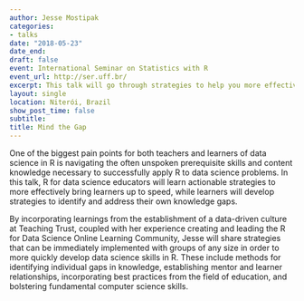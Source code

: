 ```yaml
---
author: Jesse Mostipak
categories:
- talks
date: "2018-05-23"
date_end: 
draft: false
event: International Seminar on Statistics with R
event_url: http://ser.uff.br/
excerpt: This talk will go through strategies to help you more effectively teach yourself data science (with R)
layout: single
location: Niterói, Brazil
show_post_time: false
subtitle: 
title: Mind the Gap
---
```


One of the biggest pain points for both teachers and learners of data science in R is navigating the often unspoken prerequisite skills and content knowledge necessary to successfully apply R to data science problems. In this talk, R for data science educators will learn actionable strategies to more effectively bring learners up to speed, while learners will develop strategies to identify and address their own knowledge gaps. 

By incorporating learnings from the establishment of a data-driven culture at Teaching Trust, coupled with her experience creating and leading the R for Data Science Online Learning Community, Jesse will share strategies that can be immediately implemented with groups of any size in order to more quickly develop data science skills in R. These include methods for identifying individual gaps in knowledge, establishing mentor and learner relationships, incorporating best practices from the field of education, and bolstering fundamental computer science skills.
